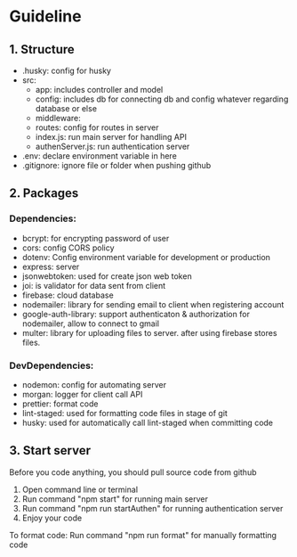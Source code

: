 # Guideline

## 1. Structure

-   .husky: config for husky
-   src:
    -   app: includes controller and model
    -   config: includes db for connecting db and config whatever regarding database or else
    -   middleware:
    -   routes: config for routes in server
    -   index.js: run main server for handling API
    -   authenServer.js: run authentication server
-   .env: declare environment variable in here
-   .gitignore: ignore file or folder when pushing github

## 2. Packages

### Dependencies:

-   bcrypt: for encrypting password of user
-   cors: config CORS policy
-   dotenv: Config environment variable for development or production
-   express: server
-   jsonwebtoken: used for create json web token
-   joi: is validator for data sent from client
-   firebase: cloud database
-   nodemailer: library for sending email to client when registering account
-   google-auth-library: support authenticaton & authorization for nodemailer, allow to connect to gmail
-   multer: library for uploading files to server. after using firebase stores files.

### DevDependencies:

-   nodemon: config for automating server
-   morgan: logger for client call API
-   prettier: format code
-   lint-staged: used for formatting code files in stage of git
-   husky: used for automatically call lint-staged when committing code

## 3. Start server

Before you code anything, you should pull source code from github

1. Open command line or terminal
2. Run command "npm start" for running main server
3. Run command "npm run startAuthen" for running authentication server
4. Enjoy your code

To format code: Run command "npm run format" for manually formatting code
